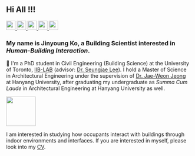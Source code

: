 ## Hi All !!!
<a href="mailto:jinyoung.ko@mail.utoronto.ca" target="_blank">
    <img height="25px" src="https://img.shields.io/badge/Email-0078D4?style=for-the-badge&logo=Microsoft Outlook&logoColor=white" />
</a>
<a href="https://www.linkedin.com/in/jinyoung-ko/" target="_blank">
    <img height="25px" src="https://img.shields.io/badge/LinkedIn-0A66C2?style=for-the-badge&logo=LinkedIn&logoColor=white" />
</a> 
<a href="https://scholar.google.com/citations?user=IDIJNHQAAAAJ&hl=ko" target="_blank">
    <img height="25px" src="https://img.shields.io/badge/Google Scholar-4285F4?style=for-the-badge&logo=Google Scholar&logoColor=white" />
</a>
<a href="https://github.com/jykoresearch" target="_blank">
    <img height="25px" src="https://img.shields.io/badge/GitHub-181717?style=for-the-badge&logo=GitHub&logoColor=white" />
</a>
<a href="https://hab.civmin.utoronto.ca/people/dr-seungjae-lee/" target="_blank">
    <img height="25px" src="https://img.shields.io/badge/IIB Lab @ U of T-006BB6?style=for-the-badge&logo=Internet Archive&logoColor=white" />
</a>

<!-- 
https://img.shields.io/badge/아이콘이름-추천 색상?style=for-the-badge&logo=아이콘 이름&logoColor=white
https://simpleicons.org/
[![Hits](https://hits.seeyoufarm.com/api/count/incr/badge.svg?url=https%3A%2F%2Fgithub.com%2Fjykoresearch&count_bg=%233D53C8&title_bg=%23000000&icon=flood.svg&icon_color=%23E7E7E7&title=hits&edge_flat=false)](https://hits.seeyoufarm.com)
-->

### My name is Jinyoung Ko, a Building Scientist interested in *Human-Building Interaction*. 

🌱 I'm a PhD student in Civil Engineering (Building Science) at the University of Toronto, [IIB-LAB](https://sites.google.com/view/iiblab/) (advisor: [Dr. Seungjae Lee](https://sites.google.com/view/iiblab/people/seungjae-lee?authuser=0)). I hold a Master of Science in Architectural Engineering under the supervision of [Dr. Jae-Weon Jeong](https://scholar.google.com/citations?user=9o_3FZ4AAAAJ&hl=ko&oi=ao/) at Hanyang University, after graduating my undergraduate as *Summa Cum Laude* in Architectural Engineering at Hanyang University as well. 

<img src="https://media.giphy.com/media/o0vwzuFwCGAFO/giphy.gif" width="80"> 

I am interested in studying how occupants interact with buildings through indoor environments and interfaces. If you are interested in  myself, please look into my [CV](https://drive.google.com/file/d/1y9tWyq2zcIX0rT3tuZi-UK-0imJnkyN1/view?usp=sharing).


<!--
**parkseobin/parkseobin** is a ✨ _special_ ✨ repository because its `README.md` (this file) appears on your GitHub profile.

Here are some ideas to get you started:

- 🔭 I’m currently working on ...
- 🌱 I’m currently learning ...
- 👯 I’m looking to collaborate on ...
- 🤔 I’m looking for help with ...
- 💬 Ask me about ...
- 📫 How to reach me: ...
- 😄 Pronouns: ...
- ⚡ Fun fact: ...
https://github.com/abhisheknaiidu/awesome-github-profile-readme#descriptive-

-->
